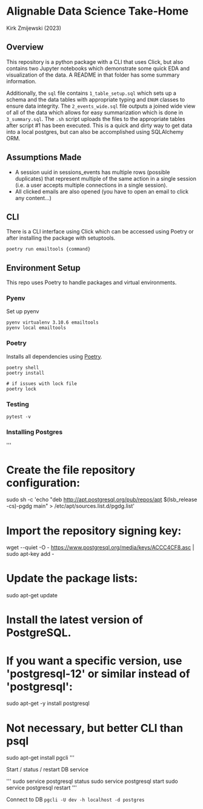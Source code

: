 # Alignable Data Science Take-Home
Kirk Zmijewski (2023)

## Overview 
This repository is a python package with a CLI that uses Click, but also contains two Jupyter notebooks which demonstrate some quick EDA and visualization of the data. A README in that folder has some summary information.

Additionally, the `sql` file contains `1_table_setup.sql` which sets up a schema and the data tables with appropriate typing and `ENUM` classes to ensure data integrity. The `2_events_wide.sql` file outputs a joined wide view of all of the data which allows for easy summarization which is done in `3_summary.sql`. The `.sh` script uploads the files to the appropriate tables after script #1 has been executed. This is a quick and dirty way to get data into a local postgres, but can also be accomplished using SQLAlchemy ORM.

## Assumptions Made
* A session uuid in sessions_events has multiple rows (possible duplicates) that represent multiple of the same action in a single session (i.e. a user accepts multiple connections in a single session).
* All clicked emails are also opened (you have to open an email to click any content...)

## CLI
There is a CLI interface using Click which can be accessed using Poetry or after installing the package with setuptools.

`poetry run emailtools {command}`

## Environment Setup
This repo uses Poetry to handle packages and virtual environments.
### Pyenv

Set up pyenv

```
pyenv virtualenv 3.10.6 emailtools
pyenv local emailtools
```
### Poetry
Installs all dependencies using [Poetry](https://python-poetry.org/docs/).

```
poetry shell
poetry install

# if issues with lock file
poetry lock 
```

### Testing
`pytest -v`

### Installing Postgres

'''
# Create the file repository configuration:
sudo sh -c 'echo "deb http://apt.postgresql.org/pub/repos/apt $(lsb_release -cs)-pgdg main" > /etc/apt/sources.list.d/pgdg.list'

# Import the repository signing key:
wget --quiet -O - https://www.postgresql.org/media/keys/ACCC4CF8.asc | sudo apt-key add -

# Update the package lists:
sudo apt-get update

# Install the latest version of PostgreSQL.
# If you want a specific version, use 'postgresql-12' or similar instead of 'postgresql':
sudo apt-get -y install postgresql

# Not necessary, but better CLI than psql
sudo apt-get install pgcli
'''

Start / status / restart DB service

'''
sudo service postgresql status
sudo service postgresql start
sudo service postgresql restart
'''

Connect to DB
`pgcli -U dev -h localhost -d postgres`




